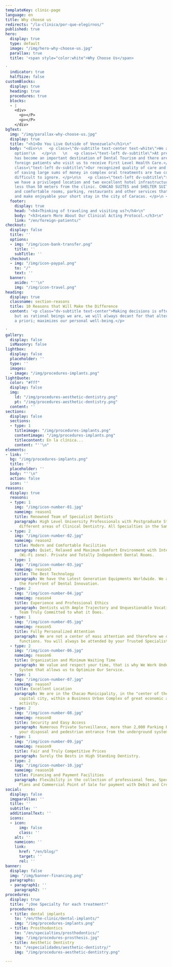 ```yaml
---
templateKey: clinic-page
language: en
title: Why choose us
redirects: "/la-clinica/por-que-elegirnos/"
published: true
hero:
  display: true
  type: default
  image: "/img/hero-why-choose-us.jpg"
  parallax: true
  title: '<span style="color:white">Why Choose Us</span>

'
  indicator: true
  halfSize: false
customBlocks:
  display: true
  heading: true
  procedures: true
  blocks:
  - |
    <div>
      <p></P>
      <p></P>
    </div>
bgText:
  img: "/img/parallax-why-choose-us.jpg"
  display: true
  title: "<h1>Do You Live Outside of Venezuela?</h1>\n"
  body: "<div>\n   <p class=\"dv-subtitle text-center text-white\">We are also an
    option!\n   </p>\n   \n   <p class=\"text-left dv-subtitle\">At present our country
    has become an important destination of Dental Tourism and there are already many
    foreign patients who visit us to receive First Level Health Care.</p>\n\n   <p
    class=\"text-left dv-subtitle\">Our recognized quality of care and the possibility
    of saving large sums of money in complex oral treatments are two competitive advantages
    difficult to ignore. </p>\n\n   <p class=\"text-left dv-subtitle\">For your convenience
    we have a privileged location and two excellent hotel infrastructures located
    less than 50 meters from the clinic. CHACAO SUITES and SHELTER SUITES offer nice
    and comfortable rooms, parking, restaurants and other services that will facilitate
    and make enjoyable your short stay in the city of Caracas. </p>\n </div>\n"
  footer:
    display: true
    head: "<h4>Thinking of traveling and visiting us?</h4>\n"
    body: "<h3>Learn More About Our Clinical Acting Protocol.</h3>\n"
    link: "/en/foreign-patients/"
checkout:
  display: false
  title: ''
  options:
  - img: "/img/icon-bank-transfer.png"
    title: ''
    subTitle: ''
  checkout:
  - img: "/img/icon-paypal.png"
    to: "/"
    text: ''
  banner:
    aside: "''\n"
    img: "/img/icon-travel.png"
heading:
  display: true
  classname: section-reasons
  title: 10 Reasons that Will Make the Difference
  content: '<p class="dv-subtitle text-center">Making decisions is often complicated,
    but as rational beings we are, we will always decant for that alternative, which
    a priori; maximizes our personal well-being.</p>

'
gallery:
  display: false
  isMasonry: false
lightbox:
  display: false
  placeholder: ''
  type: ''
  images:
  - image: "/img/procedures-implants.png"
lightQuote:
  color: "#fff"
  display: false
  img:
    ld: "/img/procedures-aesthetic-dentistry.png"
    pt: "/img/procedures-aesthetic-dentistry.png"
  content: ''
sections:
  display: false
  sections:
  - type: 1
    titleimage: "/img/procedures-implants.png"
    contentimage: "/img/procedures-implants.png"
    titlecontent: En la clínica...
    content: "''\n"
elements:
- link: ''
  bg: "/img/procedures-implants.png"
  title: ''
  placeholder: ''
  body: "''\n"
  action: false
  icon: ''
reasons:
  display: true
  reasons:
  - type: 1
    img: "/img/icon-number-01.jpg"
    nameimg: reason1
    title: Renowned Team of Specialist Dentists
    paragraph: High Level University Professionals with Postgraduate Studies in the
      different areas of Clinical Dentistry. All Specialties in the Same Place.
  - type: 2
    img: "/img/icon-number-02.jpg"
    nameimg: reason2
    title: Modern and Comfortable Facilities
    paragraph: Quiet, Relaxed and Maximum Comfort Environment with Internet service
      (Wi-Fi zone). Private and Totally Independent Dental Rooms.
  - type: 1
    img: "/img/icon-number-03.jpg"
    nameimg: reason3
    title: The Best Technology
    paragraph: We have the Latest Generation Equipments Worldwide. We are always at
      the Forefront of Dental Innovation.
  - type: 2
    img: "/img/icon-number-04.jpg"
    nameimg: reason4
    title: Experience and Professional Ethics
    paragraph: Dentists with Ample Trajectory and Unquestionable Vocation. A Human
      Team Truly Committed to what it Does.
  - type: 1
    img: "/img/icon-number-05.jpg"
    nameimg: reason5
    title: Fully Personalized Attention
    paragraph: We are not a center of mass attention and therefore we do NOT delegate
      functions. You will always be attended by your Trusted Specialist.
  - type: 2
    img: "/img/icon-number-06.jpg"
    nameimg: reason6
    title: Organization and Minimum Waiting Time
    paragraph: We value and respect your time, that is why We Work Under a Prior Appointment
      System that allows us to Optimize Our Service.
  - type: 1
    img: "/img/icon-number-07.jpg"
    nameimg: reason7
    title: Excellent Location
    paragraph: We are in the Chacao Municipality, in the "center of the east" of the
      capital city, within a Business Urban Complex of great economic and commercial
      activity.
  - type: 2
    img: "/img/icon-number-08.jpg"
    nameimg: reason8
    title: Security and Easy Access
    paragraph: Numerous Private Surveillance, more than 2,000 Parking Positions at
      your disposal and pedestrian entrance from the underground system Metro de Caracas.
  - type: 1
    img: "/img/icon-number-09.jpg"
    nameimg: reason9
    title: Fair and Truly Competitive Prices
    paragraph: Surely the Bests in High Standing Dentistry.
  - type: 2
    img: "/img/icon-number-10.jpg"
    nameimg: reason10
    title: Financing and Payment Facilities
    paragraph: Flexibility in the collection of professional fees, Special Financing
      Plans and Commercial Point of Sale for payment with Debit and Credit Cards.
social:
  display: false
  imgparallax: ''
  title: ''
  subtitle: ''
  additionalText: ''
  icons:
  - icon:
      img: false
      class: ''
    alt: ''
    nameicon: ''
    link:
      href: "/en/blog/"
      target: ''
      rel: ''
banner:
  display: false
  img: "/img/banner-financing.png"
  paragraphs:
  - paragraph1: ''
    paragraph2: ''
procedures:
  display: true
  title: "¡One Specialty for each treatment!"
  procedures:
  - title: dental implants
    to: "/en/the-clinic/dental-implants/"
    img: "/img/procedures-implants.png"
  - title: Prosthodontics
    to: "/en/specialties/prosthodontics/"
    img: "/img/procedures-prosthesis.jpg"
  - title: Aesthetic Dentistry
    to: "/especialidades/aesthetic-dentistry/"
    img: "/img/procedures-aesthetic-dentistry.png"

---
```

